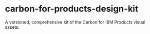 # carbon-for-products-design-kit
A versioned, comprehensive kit of the Carbon for IBM Products visual assets.
